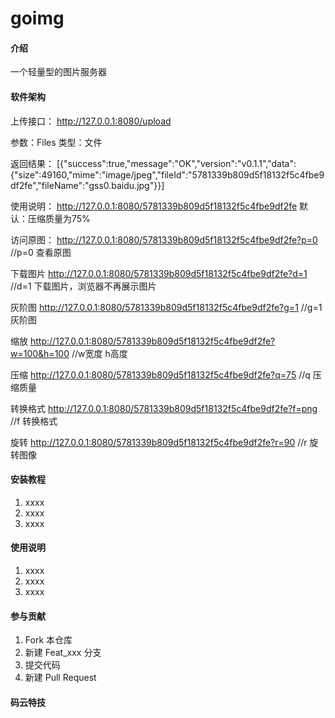 # goimg

#### 介绍
一个轻量型的图片服务器


#### 软件架构
上传接口：
http://127.0.0.1:8080/upload

参数：Files 类型：文件


返回结果：
[{"success":true,"message":"OK","version":"v0.1.1","data":{"size":49160,"mime":"image/jpeg","fileId":"5781339b809d5f18132f5c4fbe9df2fe","fileName":"gss0.baidu.jpg"}}]

使用说明：
http://127.0.0.1:8080/5781339b809d5f18132f5c4fbe9df2fe  默认：压缩质量为75%

访问原图：
http://127.0.0.1:8080/5781339b809d5f18132f5c4fbe9df2fe?p=0   //p=0 查看原图

下载图片
http://127.0.0.1:8080/5781339b809d5f18132f5c4fbe9df2fe?d=1  //d=1 下载图片，浏览器不再展示图片

灰阶图
http://127.0.0.1:8080/5781339b809d5f18132f5c4fbe9df2fe?g=1  //g=1 灰阶图

缩放
http://127.0.0.1:8080/5781339b809d5f18132f5c4fbe9df2fe?w=100&h=100  //w宽度 h高度

压缩
http://127.0.0.1:8080/5781339b809d5f18132f5c4fbe9df2fe?q=75     //q 压缩质量 

转换格式
http://127.0.0.1:8080/5781339b809d5f18132f5c4fbe9df2fe?f=png    //f 转换格式 

旋转
http://127.0.0.1:8080/5781339b809d5f18132f5c4fbe9df2fe?r=90   //r 旋转图像



#### 安装教程

1.  xxxx
2.  xxxx
3.  xxxx

#### 使用说明

1.  xxxx
2.  xxxx
3.  xxxx

#### 参与贡献

1.  Fork 本仓库
2.  新建 Feat_xxx 分支
3.  提交代码
4.  新建 Pull Request


#### 码云特技

